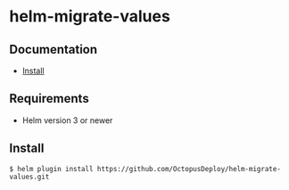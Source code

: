 # helm-migrate-values

## Documentation

- [Install](#install)

## Requirements

- Helm version 3 or newer

## Install

```
$ helm plugin install https://github.com/OctopusDeploy/helm-migrate-values.git
```

